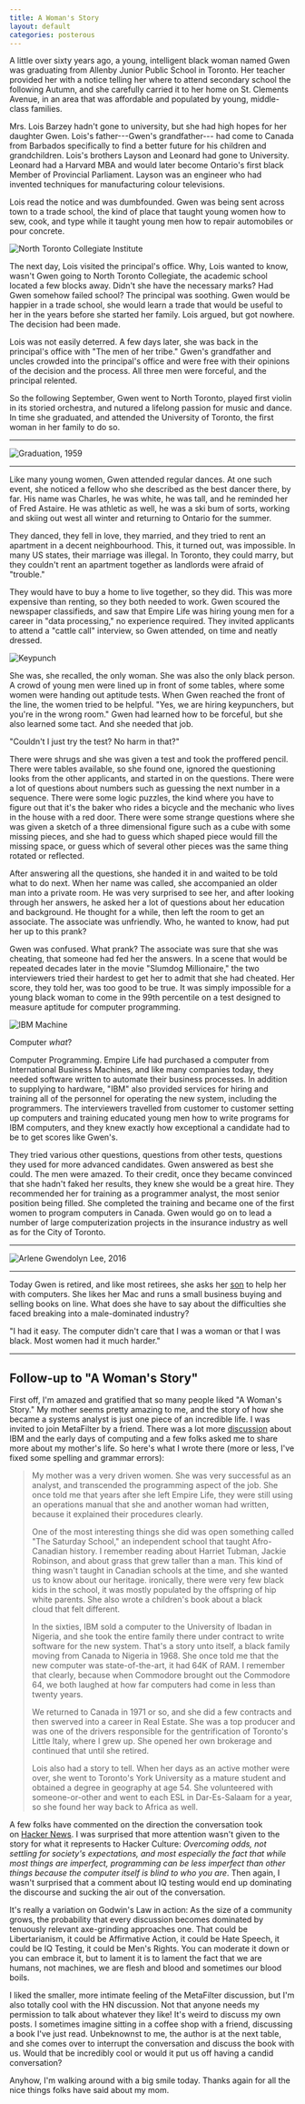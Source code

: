 ```yaml
---
title: A Woman's Story
layout: default
categories: posterous
---
```


A little over sixty years ago, a young, intelligent black woman named Gwen was graduating from Allenby Junior Public School in Toronto. Her teacher provided her with a notice telling her where to attend secondary school the following Autumn, and she carefully carried it to her home on St. Clements Avenue, in an area that was affordable and populated by young, middle-class families. 

Mrs. Lois Barzey hadn't gone to university, but she had high hopes for her daughter Gwen. Lois's father---Gwen's grandfather--- had come to Canada from Barbados specifically to find a better future for his children and grandchildren. Lois's brothers Layson and Leonard had gone to University. Leonard had a Harvard MBA and would later become Ontario's first black Member of Provincial Parliament. Layson was an engineer who had invented techniques for manufacturing colour televisions.

Lois read the notice and was dumbfounded. Gwen was being sent across town to a trade school, the kind of place that taught young women how to sew, cook, and type while it taught young men how to repair automobiles or pour concrete.

![North Toronto Collegiate Institute](/assets/images/NTCI.jpg)

The next day, Lois visited the principal's office. Why, Lois wanted to know, wasn't Gwen going to North Toronto Collegiate, the academic school located a few blocks away. Didn't she have the necessary marks? Had Gwen somehow failed school? The principal was soothing. Gwen would be happier in a trade school, she would learn a trade that would be useful to her in the years before she started her family. Lois argued, but got nowhere. The decision had been made.

Lois was not easily deterred. A few days later, she was back in the principal's office with "The men of her tribe." Gwen's grandfather and uncles crowded into the principal's office and were free with their opinions of the decision and the process. All three men were forceful, and the principal relented.

So the following September, Gwen went to North Toronto, played first violin in its storied orchestra, and nutured a lifelong passion for music and dance. In time she graduated, and attended the University of Toronto, the first woman in her family to do so.

---

![Graduation, 1959](/assets/images/graduation.jpg)

---

Like many young women, Gwen attended regular dances. At one such event, she noticed a fellow who she described as the best dancer there, by far. His name was Charles, he was white, he was tall, and he reminded her of Fred Astaire. He was athletic as well, he was a ski bum of sorts, working and skiing out west all winter and returning to Ontario for the summer.

They danced, they fell in love, they married, and they tried to rent an apartment in a decent neighbourhood. This, it turned out, was impossible. In many US states, their marriage was illegal. In Toronto, they could marry, but they couldn't rent an apartment together as landlords were afraid of "trouble."

They would have to buy a home to live together, so they did. This was more expensive than renting, so they both needed to work. Gwen scoured the newspaper classifieds, and saw that Empire Life was hiring young men for a career in "data processing," no experience required. They invited applicants to attend a "cattle call" interview, so Gwen attended, on time and neatly dressed.

![Keypunch](/assets/images/punch.gif)

She was, she recalled, the only woman. She was also the only black person. A crowd of young men were lined up in front of some tables, where some women were handing out aptitude tests. When Gwen reached the front of the line, the women tried to be helpful. "Yes, we are hiring keypunchers, but you're in the wrong room." Gwen had learned how to be forceful, but she also learned some tact. And she needed that job.

"Couldn't I just try the test? No harm in that?"

There were shrugs and she was given a test and took the proffered pencil. There were tables available, so she found one, ignored the questioning looks from the other applicants, and started in on the questions. There were a lot of questions about numbers such as guessing the next number in a sequence. There were some logic puzzles, the kind where you have to figure out that it's the baker who rides a bicycle and the mechanic who lives in the house with a red door. There were some strange questions where she was given a sketch of a three dimensional figure such as a cube with some missing pieces, and she had to guess which shaped piece would fill the missing space, or guess which of several other pieces was the same thing rotated or reflected.

After answering all the questions, she handed it in and waited to be told what to do next. When her name was called, she accompanied an older man into a private room. He was very surprised to see her, and after looking through her answers, he asked her a lot of questions about her education and background. He thought for a while, then left the room to get an associate. The associate was unfriendly. Who, he wanted to know, had put her up to this prank?

Gwen was confused. What prank? The associate was sure that she was cheating, that someone had fed her the answers. In a scene that would be repeated decades later in the movie "Slumdog Millionaire," the two interviewers tried their hardest to get her to admit that she had cheated. Her score, they told her, was too good to be true. It was simply impossible for a young black woman to come in the 99th percentile on a test designed to measure aptitude for computer programming.

![IBM Machine](/assets/images/ibm-machine.jpg)


Computer _what_?

Computer Programming. Empire Life had purchased a computer from International Business Machines, and like many companies today, they needed software written to automate their business processes. In addition to supplying to hardware, "IBM" also provided services for hiring and training all of the personnel for operating the new system, including the programmers. The interviewers travelled from customer to customer setting up computers and training educated young men how to write programs for IBM computers, and they knew exactly how exceptional a candidate had to be to get scores like Gwen's.

They tried various other questions, questions from other tests, questions they used for more advanced candidates. Gwen answered as best she could. The men were amazed. To their credit, once they became convinced that she hadn't faked her results, they knew she would be a great hire. They recommended her for training as a programmer analyst, the most senior position being filled. She completed the training and became one of the first women to program computers in Canada. Gwen would go on to lead a number of large computerization projects in the insurance industry as well as for the City of Toronto.

---

![Arlene Gwendolyn Lee, 2016](/assets/images/gwen-lee-2016.jpg)

---

Today Gwen is retired, and like most retirees, she asks her [son](http://braythwayt.com) to help her with computers. She likes her Mac and runs a small business buying and selling books on line. What does she have to say about the difficulties she faced breaking into a male-dominated industry?

"I had it easy. The computer didn't care that I was a woman or that I was black. Most women had it much harder."

---

## Follow-up to "A Woman's Story"

First off, I'm amazed and gratified that so many people liked "A Woman's Story." My mother seems pretty amazing to me, and the story of how she became a systems analyst is just one piece of an incredible life. I was invited to join MetaFilter by a friend. There was a lot more [discussion](http://www.metafilter.com/114365/A-Womans-Story) about IBM and the early days of computing and a few folks asked me to share more about my mother's life. So here's what I wrote there (more or less, I've fixed some spelling and grammar errors):

> My mother was a very driven women. She was very successful as an analyst, and transcended the programming aspect of the job. She once told me that years after she left Empire Life, they were still using an operations manual that she and another woman had written, because it explained their procedures clearly.
>
> One of the most interesting things she did was open something called "The Saturday School," an independent school that taught Afro-Canadian history. I remember reading about Harriet Tubman, Jackie Robinson, and about grass that grew taller than a man. This kind of thing wasn't taught in Canadian schools at the time, and she wanted us to know about our heritage. ironically, there were very few black kids in the school, it was mostly populated by the offspring of hip white parents. She also wrote a children's book about a black cloud that felt different.
>
> In the sixties, IBM sold a computer to the University of Ibadan in Nigeria, and she took the entire family there under contract to write software for the new system. That's a story unto itself, a black family moving from Canada to Nigeria in 1968. She once told me that the new computer was state-of-the-art, it had 64K of RAM. I remember that clearly, because when Commodore brought out the Commodore 64, we both laughed at how far computers had come in less than twenty years.
>
> We returned to Canada in 1971 or so, and she did a few contracts and then swerved into a career in Real Estate. She was a top producer and was one of the drivers responsible for the gentrification of Toronto's Little Italy, where I grew up. She opened her own brokerage and continued that until she retired.
>
> Lois also had a story to tell. When her days as an active mother were over, she went to Toronto's York University as a mature student and obtained a degree in geography at age 54. She volunteered with someone-or-other and went to each ESL in Dar-Es-Salaam for a year, so she found her way back to Africa as well.

A few folks have commented on the direction the conversation took on [Hacker News](http://news.ycombinator.com/item?id=3772292). I was surprised that more attention wasn't given to the story for what it represents to Hacker Culture: _Overcoming odds, not settling for society's expectations, and most especially the fact that while most things are imperfect, programming can be less imperfect than other things because the computer itself is blind to who you are_. Then again, I wasn't surprised that a comment about IQ testing would end up dominating the discourse and sucking the air out of the conversation.

It's really a variation on Godwin's Law in action: As the size of a community grows, the probability that every discussion becomes dominated by tenuously relevant axe-grinding approaches one. That could be Libertarianism, it could be Affirmative Action, it could be Hate Speech, it could be IQ Testing, it could be Men's Rights. You can moderate it down or you can embrace it, but to lament it is to lament the fact that we are humans, not machines, we are flesh and blood and sometimes our blood boils.

I liked the smaller, more intimate feeling of the MetaFilter discussion, but I'm also totally cool with the HN discussion. Not that anyone needs my permission to talk about whatever they like! It's weird to discuss my own posts. I sometimes imagine sitting in a coffee shop with a friend, discussing a book I've just read. Unbeknownst to me, the author is at the next table, and she comes over to interrupt the conversation and discuss the book with us. Would that be incredibly cool or would it put us off having a candid conversation?

Anyhow, I'm walking around with a big smile today. Thanks again for all the nice things folks have said about my mom.
